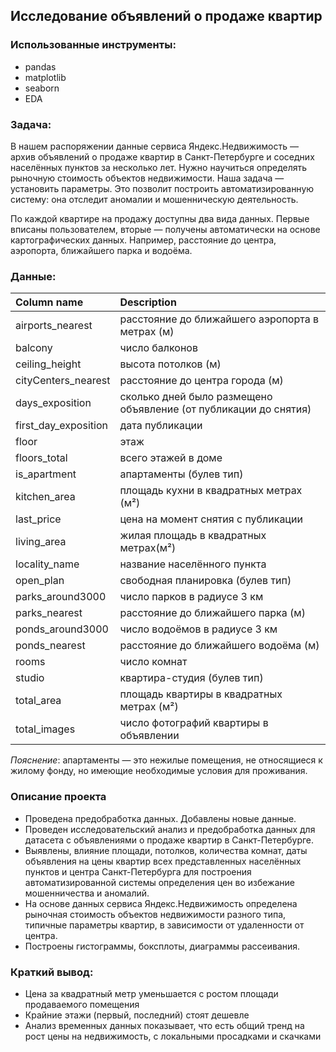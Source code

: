 ## Исследование объявлений о продаже квартир

### Использованные инструменты:
* pandas
* matplotlib
* seaborn
* EDA

### Задача:
В нашем распоряжении данные сервиса Яндекс.Недвижимость — архив объявлений о продаже квартир в Санкт-Петербурге и соседних населённых пунктов за несколько лет. Нужно научиться определять рыночную стоимость объектов недвижимости. Наша задача — установить параметры. Это позволит построить автоматизированную систему: она отследит аномалии и мошенническую деятельность. 

По каждой квартире на продажу доступны два вида данных. Первые вписаны пользователем, вторые — получены автоматически на основе картографических данных. Например, расстояние до центра, аэропорта, ближайшего парка и водоёма. 
### Данные:
|Column name|Description|
|:---|:---|
|airports_nearest|расстояние до ближайшего аэропорта в метрах (м)|
|balcony|число балконов|
|ceiling_height|высота потолков (м)|
|cityCenters_nearest|расстояние до центра города (м)|
|days_exposition|сколько дней было размещено объявление (от публикации до снятия)|
|first_day_exposition|дата публикации|
|floor|этаж|
|floors_total|всего этажей в доме|
|is_apartment|апартаменты (булев тип)|
|kitchen_area|площадь кухни в квадратных метрах (м²)|
|last_price|цена на момент снятия с публикации|
|living_area|жилая площадь в квадратных метрах(м²)|
|locality_name|название населённого пункта|
|open_plan|свободная планировка (булев тип)|
|parks_around3000|число парков в радиусе 3 км|
|parks_nearest|расстояние до ближайшего парка (м)|
|ponds_around3000|число водоёмов в радиусе 3 км|
|ponds_nearest|расстояние до ближайшего водоёма (м)|
|rooms|число комнат|
|studio|квартира-студия (булев тип)|
|total_area|площадь квартиры в квадратных метрах (м²)|
|total_images|число фотографий квартиры в объявлении|

*Пояснение*: апартаменты — это нежилые помещения, не относящиеся к жилому фонду, но имеющие необходимые условия для проживания.

### Описание проекта
* Проведена предобработка данных. Добавлены новые данные.
* Проведен исследовательский анализ и предобработка данных для датасета с объявлениями о продаже квартир в Санкт-Петербурге. 
* Выявлены, влияние площади, потолков, количества комнат, даты объявления на цены квартир всех представленных населённых пунктов и центра Санкт-Петербурга для построения автоматизированной системы определения цен во избежание мошенничества и аномалий.
* На основе данных сервиса Яндекс.Недвижимость определена рыночная стоимость объектов недвижимости разного типа, типичные параметры квартир, в зависимости от удаленности от центра. 
* Построены гистограммы, боксплоты, диаграммы рассеивания.
### Краткий вывод:
* Цена за квадратный метр уменьшается с ростом площади продаваемого помещения
* Крайние этажи (первый, последний) стоят дешевле
* Анализ временных данных показывает, что есть общий тренд на рост цены на недвижимость, с локальными просадками и скачками
